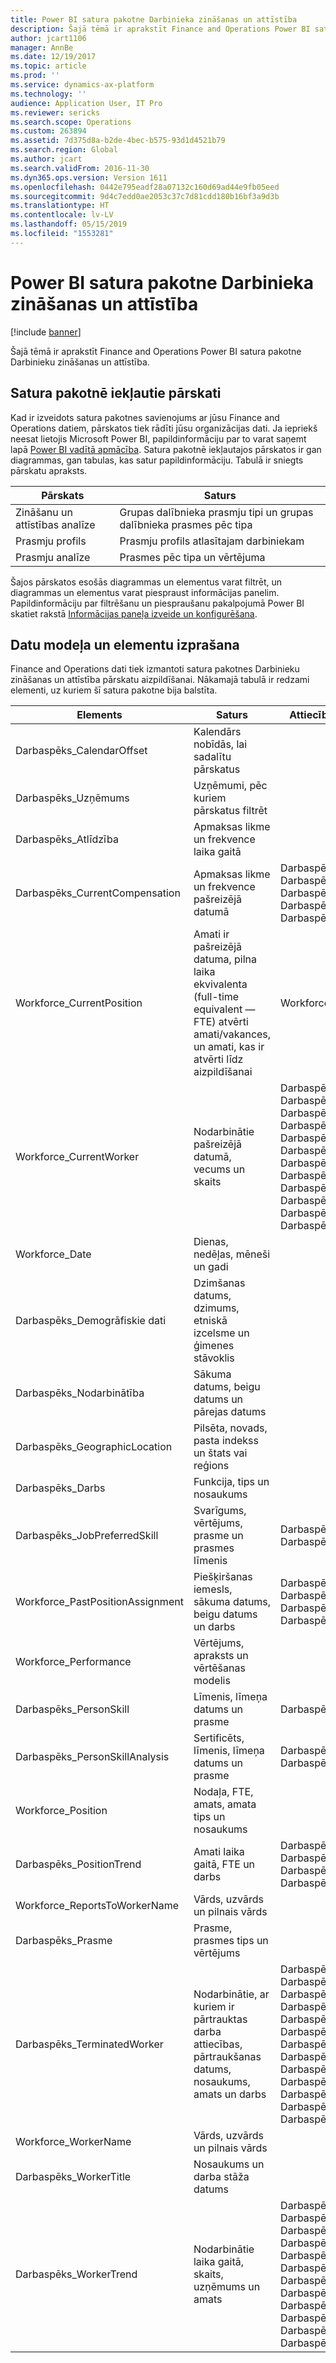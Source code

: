 ```yaml
---
title: Power BI satura pakotne Darbinieka zināšanas un attīstība
description: Šajā tēmā ir aprakstīt Finance and Operations Power BI satura pakotne Darbinieku zināšanas un attīstība.
author: jcart1106
manager: AnnBe
ms.date: 12/19/2017
ms.topic: article
ms.prod: ''
ms.service: dynamics-ax-platform
ms.technology: ''
audience: Application User, IT Pro
ms.reviewer: sericks
ms.search.scope: Operations
ms.custom: 263894
ms.assetid: 7d375d8a-b2de-4bec-b575-93d1d4521b79
ms.search.region: Global
ms.author: jcart
ms.search.validFrom: 2016-11-30
ms.dyn365.ops.version: Version 1611
ms.openlocfilehash: 0442e795eadf28a07132c160d69ad44e9fb05eed
ms.sourcegitcommit: 9d4c7edd0ae2053c37c7d81cdd180b16bf3a9d3b
ms.translationtype: HT
ms.contentlocale: lv-LV
ms.lasthandoff: 05/15/2019
ms.locfileid: "1553281"
---
```

# <a name="employee-competencies-and-development-power-bi-content"></a>Power BI satura pakotne Darbinieka zināšanas un attīstība

[!include [banner](../includes/banner.md)]

Šajā tēmā ir aprakstīt Finance and Operations Power BI satura pakotne Darbinieku zināšanas un attīstība. 

## <a name="reports-that-are-included-in-the-content-pack"></a>Satura pakotnē iekļautie pārskati
Kad ir izveidots satura pakotnes savienojums ar jūsu Finance and Operations datiem, pārskatos tiek rādīti jūsu organizācijas dati. Ja iepriekš neesat lietojis Microsoft Power BI, papildinformāciju par to varat saņemt lapā [Power BI vadītā apmācība](https://powerbi.microsoft.com/en-us/guided-learning/?WT.mc_id=PBIService_GetData). Satura pakotnē iekļautajos pārskatos ir gan diagrammas, gan tabulas, kas satur papildinformāciju. Tabulā ir sniegts pārskatu apraksts.

| Pārskats                            | Saturs                                               |
|-----------------------------------|--------------------------------------------------------|
| Zināšanu un attīstības analīze | Grupas dalībnieka prasmju tipi un grupas dalībnieka prasmes pēc tipa |
| Prasmju profils                     | Prasmju profils atlasītajam darbiniekam                |
| Prasmju analīze                    | Prasmes pēc tipa un vērtējuma                              |

Šajos pārskatos esošās diagrammas un elementus varat filtrēt, un diagrammas un elementus varat piespraust informācijas panelim. Papildinformāciju par filtrēšanu un piespraušanu pakalpojumā Power BI skatiet rakstā [Informācijas paneļa izveide un konfigurēšana](https://powerbi.microsoft.com/en-us/guided-learning/powerbi-learning-4-2-create-configure-dashboards).

## <a name="understanding-the-data-model-and-entities"></a>Datu modeļa un elementu izprašana
Finance and Operations dati tiek izmantoti satura pakotnes Darbinieku zināšanas un attīstība pārskatu aizpildīšanai. Nākamajā tabulā ir redzami elementi, uz kuriem šī satura pakotne bija balstīta.

| Elements                            | Saturs                                                                                                   | Attiecības ar citiem elementiem |
|-----------------------------------|------------------------------------------------------------------------------------------------------------|-----------------------------------|
| Darbaspēks\_CalendarOffset         | Kalendārs nobīdās, lai sadalītu pārskatus                                                                          | |
| Darbaspēks\_Uzņēmums                | Uzņēmumi, pēc kuriem pārskatus filtrēt                                                                             | |
| Darbaspēks\_Atlīdzība           | Apmaksas likme un frekvence laika gaitā                                                                           | |
| Darbaspēks\_CurrentCompensation    | Apmaksas likme un frekvence pašreizējā datumā                                                              | Darbaspēks\_Uzņēmums, Darbaspēks\_CurrentCompensation, Darbaspēks\_Demogrāfiskie dati, Darbaspēks\_Darbs, Darbaspēks\_Amats |
| Workforce\_CurrentPosition        | Amati ir pašreizējā datuma, pilna laika ekvivalenta (full-time equivalent — FTE) atvērti amati/vakances, un amati, kas ir atvērti līdz aizpildīšanai | Workforce\_Job Workforce\_Position |
| Workforce\_CurrentWorker          | Nodarbinātie pašreizējā datumā, vecums un skaits                                                         | Darbaspēks\_Uzņēmums Darbaspēks\_Atlīdzība. Darbaspēks\_GeographicLocation, Darbaspēks\_Veiktspēja, Darbaspēks\_PersonSkill, Darbaspēks\_WorkerName, Darbaspēks\_ReportsToWorkerName, Darbaspēks\_WorkerTitle, Darbaspēks\_Demogrāfiskie dati, Darbaspēks\_Darbs, Darbaspēks\_Nodarbinātība, Darbaspēks\_Amats |
| Workforce\_Date                   | Dienas, nedēļas, mēneši un gadi                                                                             | |
| Darbaspēks\_Demogrāfiskie dati           | Dzimšanas datums, dzimums, etniskā izcelsme un ģimenes stāvoklis                                                   | |
| Darbaspēks\_Nodarbinātība             | Sākuma datums, beigu datums un pārejas datums                                                                  | |
| Darbaspēks\_GeographicLocation     | Pilsēta, novads, pasta indekss un štats vai reģions                                                           | |
| Darbaspēks\_Darbs                    | Funkcija, tips un nosaukums                                                                                  | |
| Darbaspēks\_JobPreferredSkill      | Svarīgums, vērtējums, prasme un prasmes līmenis                                                                 | Darbaspēks\_Prasme, Darbaspēks\_Darbs |
| Workforce\_PastPositionAssignment | Piešķiršanas iemesls, sākuma datums, beigu datums un darbs                                                           | Darbaspēks\_CalendarOffset, Darbaspēks\_Datums, Darbaspēks\_Darbs, Darbaspēks\_Amats |
| Workforce\_Performance            | Vērtējums, apraksts un vērtēšanas modelis                                                                      | |
| Darbaspēks\_PersonSkill            | Līmenis, līmeņa datums un prasme                                                                               | Darbaspēks\_Prasme |
| Darbaspēks\_PersonSkillAnalysis    | Sertificēts, līmenis, līmeņa datums un prasme                                                                    | Darbaspēks\_WorkerName, Darbaspēks\_Prasme |
| Workforce\_Position               | Nodaļa, FTE, amats, amata tips un nosaukums                                                        | |
| Darbaspēks\_PositionTrend          | Amati laika gaitā, FTE un darbs                                                                          | Darbaspēks\_CalendarOffset, Darbaspēks\_Datums, Darbaspēks\_Darbs, Darbaspēks\_Amats |
| Workforce\_ReportsToWorkerName    | Vārds, uzvārds un pilnais vārds                                                                       | |
| Darbaspēks\_Prasme                  | Prasme, prasmes tips un vērtējums                                                                              | |
| Darbaspēks\_TerminatedWorker       | Nodarbinātie, ar kuriem ir pārtrauktas darba attiecības, pārtraukšanas datums, nosaukums, amats un darbs                                             | Darbaspēks\_Uzņēmums, Darbaspēks\_Atlīdzība, Darbaspēks\_GeographicLocation, Darbaspēks\_Veiktspēja, Darbaspēks\_WorkerName, Darbaspēks\_ReportsToWorkerName, Darbaspēks\_CalendarOffset, Darbaspēks\_Datums, Darbaspēks\_WorkerTitle, Darbaspēks\_Demogrāfiskie dati, Darbaspēks\_Nodarbinātība, Darbaspēks\_Darbs, Darbaspēks\_Amats |
| Workforce\_WorkerName             | Vārds, uzvārds un pilnais vārds                                                                       | |
| Darbaspēks\_WorkerTitle            | Nosaukums un darba stāža datums                                                                                   | |
| Darbaspēks\_WorkerTrend             | Nodarbinātie laika gaitā, skaits, uzņēmums un amats                                                        | Darbaspēks\_Uzņēmums, Darbaspēks\_Atlīdzība, Darbaspēks\_GeographicLocation, Darbaspēks\_Veiktspēja, Darbaspēks\_WorkerName, Darbaspēks\_ReportsToWorkerName, Darbaspēks\_CalendarOffset, Darbaspēks\_Datums, Darbaspēks\_WorkerTitle, Darbaspēks\_Demogrāfiskie dati, Darbaspēks\_Nodarbinātība, Darbaspēks\_Darbs |
